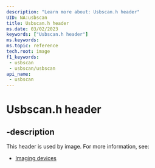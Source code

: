 ```yaml
---
description: "Learn more about: Usbscan.h header"
UID: NA:usbscan
title: Usbscan.h header
ms.date: 03/02/2023
keywords: ["Usbscan.h header"]
ms.keywords: 
ms.topic: reference
tech.root: image
f1_keywords:
 - usbscan
 - usbscan/usbscan
api_name:
 - usbscan
---
```


# Usbscan.h header

## -description

This header is used by image. For more information, see:

- [Imaging devices](../_image/index.md)
